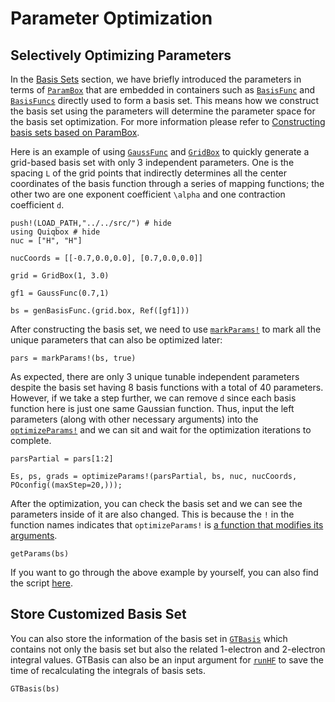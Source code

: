 # Parameter Optimization

## Selectively Optimizing Parameters

In the [Basis Sets](@ref) section, we have briefly introduced the parameters in terms of [`ParamBox`](@ref) that are embedded in containers such as [`BasisFunc`](@ref) and [`BasisFuncs`](@ref) directly used to form a basis set. This means how we construct the basis set using the parameters will determine the parameter space for the basis set optimization. For more information please refer to [Constructing basis sets based on ParamBox](@ref).

Here is an example of using [`GaussFunc`](@ref) and [`GridBox`](@ref) to quickly generate a grid-based basis set with only 3 independent parameters. One is the spacing ``L`` of the grid points that indirectly determines all the center coordinates of the basis function through a series of mapping functions; the other two are one exponent coefficient ``\alpha`` and one contraction coefficient ``d``.
```@repl 4
push!(LOAD_PATH,"../../src/") # hide
using Quiqbox # hide
nuc = ["H", "H"]

nucCoords = [[-0.7,0.0,0.0], [0.7,0.0,0.0]]

grid = GridBox(1, 3.0)

gf1 = GaussFunc(0.7,1)

bs = genBasisFunc.(grid.box, Ref([gf1]))
```

After constructing the basis set, we need to use [`markParams!`](@ref) to mark all the unique parameters that can also be optimized later:
```@repl 4
pars = markParams!(bs, true)
```

As expected, there are only 3 unique tunable independent parameters despite the basis set having 8 basis functions with a total of 40 parameters. However, if we take a step further, we can remove ``d`` since each basis function here is just one same Gaussian function. Thus, input the left parameters (along with other necessary arguments) into the [`optimizeParams!`](@ref) and we can sit and wait for the optimization iterations to complete.
```@repl 4
parsPartial = pars[1:2]

Es, ps, grads = optimizeParams!(parsPartial, bs, nuc, nucCoords, POconfig((maxStep=20,)));
```

After the optimization, you can check the basis set and we can see the parameters inside of it are also changed. This is because the `!` in the function names indicates that `optimizeParams!` is [a function that modifies its arguments](https://docs.julialang.org/en/v1/manual/style-guide/#bang-convention).
```@repl 4
getParams(bs)
```

If you want to go through the above example by yourself, you can also find the script [here](https://github.com/frankwswang/Quiqbox.jl/blob/main/examples/OptimizeParams.jl).

## Store Customized Basis Set

You can also store the information of the basis set in [`GTBasis`](@ref) which contains not only the basis set but also the related 1-electron and 2-electron integral values. GTBasis can also be an input argument for [`runHF`](@ref) to save the time of recalculating the integrals of basis sets.
```@repl 4
GTBasis(bs)
```